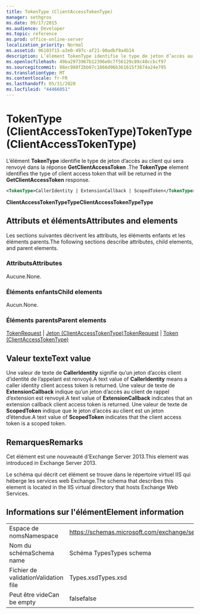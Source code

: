 ```yaml
---
title: TokenType (ClientAccessTokenType)
manager: sethgros
ms.date: 09/17/2015
ms.audience: Developer
ms.topic: reference
ms.prod: office-online-server
localization_priority: Normal
ms.assetid: 96103f15-a3e0-497c-af21-90adbf9a4b14
description: L’élément TokenType identifie le type de jeton d’accès au client qui sera renvoyé dans la réponse GetClientAccessToken.
ms.openlocfilehash: 49ba2973967b12396e0c7f56129c89c40ccbcf97
ms.sourcegitcommit: 88ec988f2bb67c1866d06b361615f3674a24e795
ms.translationtype: MT
ms.contentlocale: fr-FR
ms.lasthandoff: 05/31/2020
ms.locfileid: "44466051"
---
```

# <a name="tokentype-clientaccesstokentype"></a><span data-ttu-id="79d9a-103">TokenType (ClientAccessTokenType)</span><span class="sxs-lookup"><span data-stu-id="79d9a-103">TokenType (ClientAccessTokenType)</span></span>

<span data-ttu-id="79d9a-104">L’élément **TokenType** identifie le type de jeton d’accès au client qui sera renvoyé dans la réponse **GetClientAccessToken** .</span><span class="sxs-lookup"><span data-stu-id="79d9a-104">The **TokenType** element identifies the type of client access token that will be returned in the **GetClientAccessToken** response.</span></span> 
  
```XML
<TokenType>CallerIdentity | ExtensionCallback | ScopedToken</TokenType>
```

 <span data-ttu-id="79d9a-105">**ClientAccessTokenTypeType**</span><span class="sxs-lookup"><span data-stu-id="79d9a-105">**ClientAccessTokenTypeType**</span></span>
## <a name="attributes-and-elements"></a><span data-ttu-id="79d9a-106">Attributs et éléments</span><span class="sxs-lookup"><span data-stu-id="79d9a-106">Attributes and elements</span></span>

<span data-ttu-id="79d9a-107">Les sections suivantes décrivent les attributs, les éléments enfants et les éléments parents.</span><span class="sxs-lookup"><span data-stu-id="79d9a-107">The following sections describe attributes, child elements, and parent elements.</span></span>
  
### <a name="attributes"></a><span data-ttu-id="79d9a-108">Attributs</span><span class="sxs-lookup"><span data-stu-id="79d9a-108">Attributes</span></span>

<span data-ttu-id="79d9a-109">Aucune.</span><span class="sxs-lookup"><span data-stu-id="79d9a-109">None.</span></span>
  
### <a name="child-elements"></a><span data-ttu-id="79d9a-110">Éléments enfants</span><span class="sxs-lookup"><span data-stu-id="79d9a-110">Child elements</span></span>

<span data-ttu-id="79d9a-111">Aucun.</span><span class="sxs-lookup"><span data-stu-id="79d9a-111">None.</span></span>
  
### <a name="parent-elements"></a><span data-ttu-id="79d9a-112">Éléments parents</span><span class="sxs-lookup"><span data-stu-id="79d9a-112">Parent elements</span></span>

<span data-ttu-id="79d9a-113">[TokenRequest](tokenrequest.md)  |  [Jeton (ClientAccessTokenType)](token-clientaccesstokentype.md)</span><span class="sxs-lookup"><span data-stu-id="79d9a-113">[TokenRequest](tokenrequest.md) | [Token (ClientAccessTokenType)](token-clientaccesstokentype.md)</span></span>
  
## <a name="text-value"></a><span data-ttu-id="79d9a-114">Valeur texte</span><span class="sxs-lookup"><span data-stu-id="79d9a-114">Text value</span></span>

<span data-ttu-id="79d9a-115">Une valeur de texte de **CallerIdentity** signifie qu’un jeton d’accès client d’identité de l’appelant est renvoyé.</span><span class="sxs-lookup"><span data-stu-id="79d9a-115">A text value of **CallerIdentity** means a caller identity client access token is returned.</span></span> <span data-ttu-id="79d9a-116">Une valeur de texte de **ExtensionCallback** indique qu’un jeton d’accès au client de rappel d’extension est renvoyé.</span><span class="sxs-lookup"><span data-stu-id="79d9a-116">A text value of **ExtensionCallback** indicates that an extension callback client access token is returned.</span></span> <span data-ttu-id="79d9a-117">Une valeur de texte de **ScopedToken** indique que le jeton d’accès au client est un jeton d’étendue.</span><span class="sxs-lookup"><span data-stu-id="79d9a-117">A text value of **ScopedToken** indicates that the client access token is a scoped token.</span></span> 
  
## <a name="remarks"></a><span data-ttu-id="79d9a-118">Remarques</span><span class="sxs-lookup"><span data-stu-id="79d9a-118">Remarks</span></span>

<span data-ttu-id="79d9a-119">Cet élément est une nouveauté d'Exchange Server 2013.</span><span class="sxs-lookup"><span data-stu-id="79d9a-119">This element was introduced in Exchange Server 2013.</span></span>
  
<span data-ttu-id="79d9a-120">Le schéma qui décrit cet élément se trouve dans le répertoire virtuel IIS qui héberge les services web Exchange.</span><span class="sxs-lookup"><span data-stu-id="79d9a-120">The schema that describes this element is located in the IIS virtual directory that hosts Exchange Web Services.</span></span>
  
## <a name="element-information"></a><span data-ttu-id="79d9a-121">Informations sur l'élément</span><span class="sxs-lookup"><span data-stu-id="79d9a-121">Element information</span></span>

|||
|:-----|:-----|
|<span data-ttu-id="79d9a-122">Espace de noms</span><span class="sxs-lookup"><span data-stu-id="79d9a-122">Namespace</span></span>  <br/> |https://schemas.microsoft.com/exchange/services/2006/types  <br/> |
|<span data-ttu-id="79d9a-123">Nom du schéma</span><span class="sxs-lookup"><span data-stu-id="79d9a-123">Schema name</span></span>  <br/> |<span data-ttu-id="79d9a-124">Schéma Types</span><span class="sxs-lookup"><span data-stu-id="79d9a-124">Types schema</span></span>  <br/> |
|<span data-ttu-id="79d9a-125">Fichier de validation</span><span class="sxs-lookup"><span data-stu-id="79d9a-125">Validation file</span></span>  <br/> |<span data-ttu-id="79d9a-126">Types.xsd</span><span class="sxs-lookup"><span data-stu-id="79d9a-126">Types.xsd</span></span>  <br/> |
|<span data-ttu-id="79d9a-127">Peut être vide</span><span class="sxs-lookup"><span data-stu-id="79d9a-127">Can be empty</span></span>  <br/> |<span data-ttu-id="79d9a-128">false</span><span class="sxs-lookup"><span data-stu-id="79d9a-128">false</span></span>  <br/> |
   

